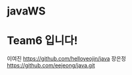 # javaWS

# Team6 입니다!

이여진 https://github.com/helloyeojin/java
장은정 https://github.com/eejeong/java.git
